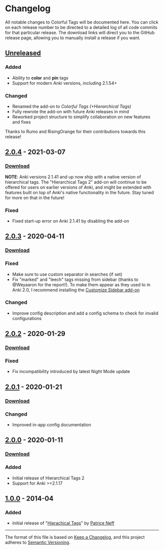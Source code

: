 # Changelog

All notable changes to Colorful Tags will be documented here. You can click on each release number to be directed to a detailed log of all code commits for that particular release. The download links will direct you to the GitHub release page, allowing you to manually install a release if you want.

## [Unreleased]

### Added

- Ability to **color** and **pin** tags
- Support for modern Anki versions, including 2.1.54+

### Changed

- Renamed the add-on to *Colorful Tags (+Hierarchical Tags)*
- Fully rewrote the add-on with future Anki releases in mind
- Reworked project structure to simplify collaboration on new features and fixes

Thanks to Rumo and RisingOrange for their contributions towards this release!

## [2.0.4] - 2021-03-07

### [Download](https://github.com/glutanimate/hierarchical-tags/releases/tag/v2.0.4)

**NOTE**: Anki versions 2.1.41 and up now ship with a native version of hierarchical tags. The "Hierarchical Tags 2" add-on will continue to be offered for users on earlier versions of Anki, and might be extended with features built on top of Anki's native functionality in the future. Stay tuned for more on that in the future!

### Fixed

- Fixed start-up error on Anki 2.1.41 by disabling the add-on

## [2.0.3] - 2020-04-11

### [Download](https://github.com/glutanimate/hierarchical-tags/releases/tag/v2.0.3)

### Fixed

- Make sure to use custom separator in searches (if set)
- Fix "marked" and "leech" tags missing from sidebar (thanks to @Weyaaron for the report!). To make them appear as they used to in Anki 2.0, I recommend installing the [Customize Sidebar add-on](https://ankiweb.net/shared/info/1988760596)

### Changed

- Improve config description and add a config schema to check for invalid configurations

## [2.0.2] - 2020-01-29

### [Download](https://github.com/glutanimate/hierarchical-tags/releases/tag/v2.0.2)

### Fixed

- Fix incompatibility introduced by latest Night Mode update

## [2.0.1] - 2020-01-21

### [Download](https://github.com/glutanimate/hierarchical-tags/releases/tag/v2.0.1)

### Changed

- Improved in-app config documentation

## [2.0.0] - 2020-01-11

### [Download](https://github.com/glutanimate/hierarchical-tags/releases/tag/v2.0.0)

### Added

- Initial release of Hierarchical Tags 2
- Support for Anki >=2.1.17

## [1.0.0] - 2014-04

### Added

- Initial release of "[Hierachical Tags](https://ankiweb.net/shared/info/1089921461)" by [Patrice Neff](https://patrice.ch/)

[Unreleased]: https://github.com/glutanimate/hierarchical-tags/compare/v2.0.4...HEAD
[2.0.4]: https://github.com/glutanimate/hierarchical-tags/compare/v2.0.3...v2.0.4
[2.0.3]: https://github.com/glutanimate/hierarchical-tags/compare/v2.0.2...v2.0.3
[2.0.2]: https://github.com/glutanimate/hierarchical-tags/compare/v2.0.1...v2.0.2
[2.0.1]: https://github.com/glutanimate/hierarchical-tags/compare/v2.0.0...v2.0.1
[2.0.0]: https://github.com/glutanimate/hierarchical-tags/compare/d36fc72178a4962713ced27910d1c4039810c8f4...v2.0.0
[1.0.0]: https://github.com/glutanimate/hierarchical-tags/commit/d36fc72178a4962713ced27910d1c4039810c8f4

-----

The format of this file is based on [Keep a Changelog](https://keepachangelog.com/en/1.0.0/), and this project adheres to [Semantic Versioning](https://semver.org/spec/v2.0.0.html).